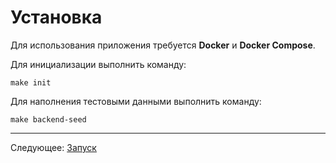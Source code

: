 # Установка

Для использования приложения требуется **Docker** и **Docker Compose**.

Для инициализации выполнить команду:
```
make init
```

Для наполнения тестовыми данными выполнить команду:

```
make backend-seed
```

---

Следующее: [Запуск](../03-start/README.md)
